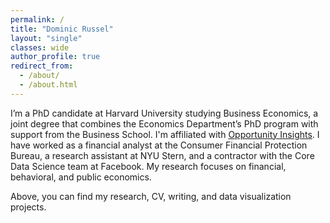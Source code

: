 ```yaml
---
permalink: /
title: "Dominic Russel"
layout: "single"
classes: wide
author_profile: true
redirect_from: 
  - /about/
  - /about.html
---
```


I’m a PhD candidate at Harvard University studying Business Economics, a joint degree that combines the Economics Department’s PhD program with support from the Business School. I'm affiliated with [Opportunity Insights](https://opportunityinsights.org/). I have worked as a financial analyst at the Consumer Financial Protection Bureau, a research assistant at NYU Stern, and a contractor with the Core Data Science team at Facebook. My research focuses on financial, behavioral, and public economics.

Above, you can find my research, CV, writing, and data visualization projects.
